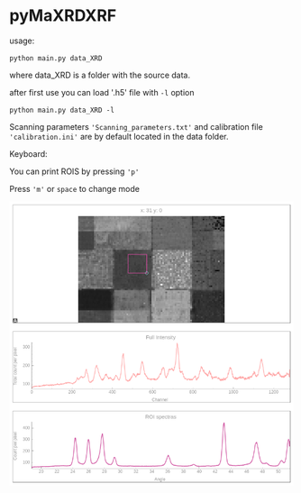 # pyMaXRDXRF

usage:

```
python main.py data_XRD
```

where data_XRD is a folder with the source data.

after first use you can load '.h5' file with  `-l` option 

```
python main.py data_XRD -l
```

Scanning parameters `'Scanning_parameters.txt'` and calibration file `'calibration.ini'` are by default located in the data folder.

Keyboard:

You can print ROIS by pressing `'p'`

Press `'m'` or `space` to change mode

![Snapshot](doc/snapshot.png)
